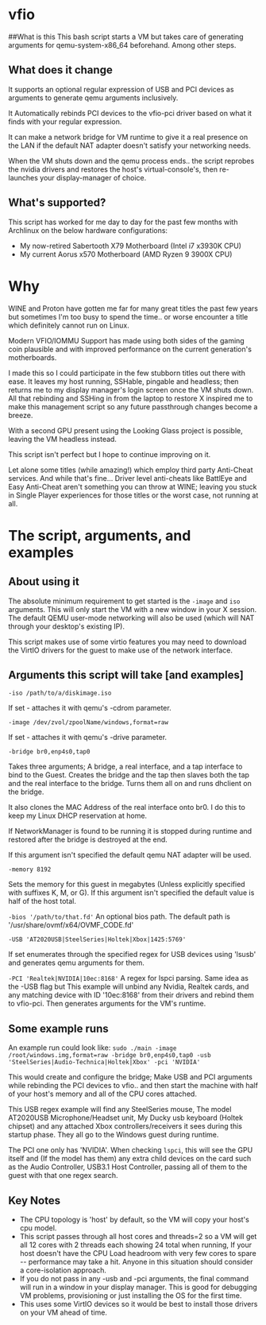 # vfio

##What is this
This bash script starts a VM but takes care of generating arguments for qemu-system-x86_64 beforehand. Among other steps.

## What does it change
It supports an optional regular expression of USB and PCI devices as arguments to generate qemu arguments inclusively.

It Automatically rebinds PCI devices to the vfio-pci driver based on what it finds with your regular expression.

It can make a network bridge for VM runtime to give it a real presence on the LAN if the default NAT adapter doesn't satisfy your networking needs.

When the VM shuts down and the qemu process ends.. the script reprobes the nvidia drivers and restores the host's virtual-console's, then re-launches your display-manager of choice.

## What's supported?
This script has worked for me day to day for the past few months with Archlinux on the below hardware configurations:
  - My now-retired Sabertooth X79 Motherboard (Intel i7 x3930K CPU)
  - My current     Aorus x570 Motherboard     (AMD Ryzen 9 3900X CPU)

# Why
WINE and Proton have gotten me far for many great titles the past few years but sometimes I'm too busy to spend the time.. or worse encounter a title which definitely cannot run on Linux.

Modern VFIO/IOMMU Support has made using both sides of the gaming coin plausible and with improved performance on the current generation's motherboards.

I made this so I could participate in the few stubborn titles out there with ease. It leaves my host running, SSHable, pingable and headless; then returns me to my display manager's login screen once the VM shuts down. All that rebinding and SSHing in from the laptop to restore X inspired me to make this management script so any future passthrough changes become a breeze.

With a second GPU present using the Looking Glass project is possible, leaving the VM headless instead.

This script isn't perfect but I hope to continue improving on it.


Let alone some titles (while amazing!) which employ third party Anti-Cheat services. And while that's fine... Driver level anti-cheats like BattlEye and Easy Anti-Cheat aren't something you can throw at WINE; leaving you stuck in Single Player experiences for those titles or the worst case, not running at all.

# The script, arguments, and examples

## About using it

The absolute minimum requirement to get started is the `-image` and `iso` arguments. This will only start the VM with a new window in your X session.
The default QEMU user-mode networking will also be used (which will NAT through your desktop's existing IP).

This script makes use of some virtio features you may need to download the VirtIO drivers for the guest to make use of the network interface.

## Arguments this script will take [and examples]

`-iso /path/to/a/diskimage.iso`

   If set - attaches it with qemu's -cdrom parameter.

`-image /dev/zvol/zpoolName/windows,format=raw`

   If set - attaches it with qemu's -drive parameter.

`-bridge br0,enp4s0,tap0`

   Takes three arguments; A bridge, a real interface, and a tap interface to bind to the Guest.
   Creates the bridge and the tap then slaves both the tap and the real interface to the bridge. Turns them all on and runs dhclient on the bridge.
   
   It also clones the MAC Address of the real interface onto br0. I do this to keep my Linux DHCP reservation at home.
   
   If NetworkManager is found to be running it is stopped during runtime and restored after the bridge is destroyed at the end.
   
   If this argument isn't specified the default qemu NAT adapter will be used.
     
`-memory 8192`

   Sets the memory for this guest in megabytes (Unless explicitly specified with suffixes K, M, or G).
   If this argument isn't specified the default value is half of the host total.

`-bios '/path/to/that.fd'`
   An optional bios path. The default path is '/usr/share/ovmf/x64/OVMF_CODE.fd'

`-USB 'AT2020USB|SteelSeries|Holtek|Xbox|1425:5769'`

   If set enumerates through the specified regex for USB devices using 'lsusb' and generates qemu arguments for them.

`-PCI 'Realtek|NVIDIA|10ec:8168'`
   A regex for lspci parsing. Same idea as the -USB flag but 
   This example will unbind any Nvidia, Realtek cards, and any matching device with ID '10ec:8168' from their drivers and rebind them to vfio-pci.
   Then generates arguments for the VM's runtime.

## Some example runs

An example run could look like:
  `sudo ./main -image /root/windows.img,format=raw -bridge br0,enp4s0,tap0 -usb 'SteelSeries|Audio-Technica|Holtek|Xbox' -pci 'NVIDIA'`
  
  This would create and configure the bridge; Make USB and PCI arguments while rebinding the PCI devices to vfio.. and then start the machine with half of your host's memory and all of the CPU cores attached.
  
  This USB regex example will find any SteelSeries mouse, The model AT2020USB Microphone/Headset unit, My Ducky usb keyboard (Holtek chipset) and any attached Xbox controllers/receivers it sees during this startup phase. They all go to the Windows guest during runtime.
  
  The PCI one only has 'NVIDIA'. When checking `lspci`, this will see the GPU itself and (If the model has them) any extra child devices on the card such as the Audio Controller, USB3.1 Host Controller, passing all of them to the guest with that one regex search.
  
## Key Notes
  - The CPU topology is 'host' by default, so the VM will copy your host's cpu model.
  - This script passes through all host cores and threads=2 so a VM will get all 12 cores with 2 threads each showing 24 total when running,
      If your host doesn't have the CPU Load headroom with very few cores to spare -- performance may take a hit.
      Anyone in this situation should consider a core-isolation approach.
  - If you do not pass in any -usb and -pci arguments, the final command will run in a window in your display manager.
      This is good for debugging VM problems, provisioning or just installing the OS for the first time.
  - This uses some VirtIO devices so it would be best to install those drivers on your VM ahead of time.
